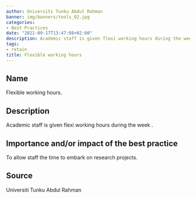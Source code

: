 ```yaml
---
author: Universiti Tunku Abdul Rahman 
banner: img/banners/tools_02.jpg
categories:
- Best Practices
date: "2021-09-17T13:47:08+02:00"
description: Academic staff is given flexi working hours during the week
tags:
- retain
title: Flexible working hours
---
```


## Name

Flexible working hours.

## Description

Academic staff is given flexi working hours during the week .

## Importance and/or impact of the best practice

To allow staff the time to embark on research projects.

## Source

Universiti Tunku Abdul Rahman